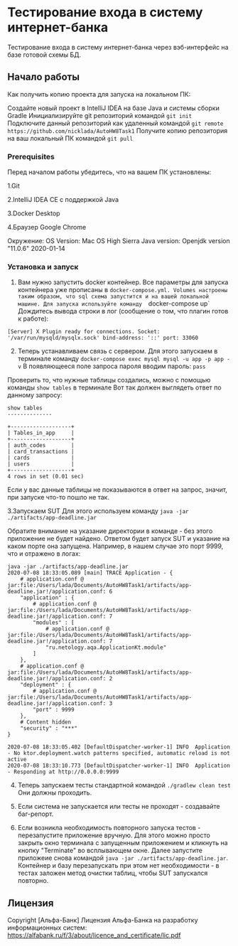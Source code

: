 # Тестирование входа в систему интернет-банка 

Тестирование входа в систему интернет-банка через вэб-интерфейс на базе готовой схемы БД.

## Начало работы

Как получить копию проекта для запуска на локальном ПК:

Создайте новый проект в IntelliJ IDEA на базе Java и системы сборки Gradle
Инициализируйте git репозиторий командой `git init`
Подключите данный репозиторий как удаленный командой `git remote https://github.com/nicklada/AutoHW8Task1`
Получите копию репозитория на ваш локальный ПК командой `git pull`

### Prerequisites

Перед началом работы убедитесь, что на вашем ПК установлены:

1.Git

2.IntelliJ IDEA CE с поддержкой Java

3.Docker Desktop

4.Браузер Google Chrome


Окружение:
OS Version: Mac OS High Sierra
Java version: Openjdk version "11.0.6" 2020-01-14


### Установка и запуск

1. Вам нужно запустить docker контейнер. Все параметры для запуска контейнера уже прописаны в `docker-compose.yml. Volumes настроены таким образом, что sql схема запустится и на вашей локальной машине.
Для запуска используйте команду 
`docker-compose up`
Дождитесь вывода строки в лог (сообщение о том, что плагин готов к работе):

`[Server] X Plugin ready for connections. Socket: '/var/run/mysqld/mysqlx.sock' bind-address: '::' port: 33060 `

2. Теперь устанавливаем связь с сервером. Для этого запускаем в терминале команду 
`docker-compose exec mysql mysql -u app -p app -v`
В появляющееся поле запроса пароля вводим пароль: `pass`

Проверить то, что нужные таблицы создались, можно с помощью команды `show tables` в терминале
Вот так должен выглядеть ответ по данному запросу:
```
show tables
--------------

+-------------------+
| Tables_in_app     |
+-------------------+
| auth_codes        |
| card_transactions |
| cards             |
| users             |
+-------------------+
4 rows in set (0.01 sec)
```
Если у вас данные таблицы не показываются в ответ на запрос, значит, при запуске что-то пошло не так.

3.Запускаем SUT
Для этого используем команду 
`java -jar ./artifacts/app-deadline.jar`

Обратите внимание на указание директории в команде - без этого приложение не будет найдено.
Ответом будет запуск SUT и указание на каком порте она запущена. Например, в нашем случае это порт 9999, что и отражено в логах:
```
java -jar ./artifacts/app-deadline.jar
2020-07-08 18:33:05.089 [main] TRACE Application - {
    # application.conf @ jar:file:/Users/lada/Documents/AutoHW8Task1/artifacts/app-deadline.jar!/application.conf: 6
    "application" : {
        # application.conf @ jar:file:/Users/lada/Documents/AutoHW8Task1/artifacts/app-deadline.jar!/application.conf: 7
        "modules" : [
            # application.conf @ jar:file:/Users/lada/Documents/AutoHW8Task1/artifacts/app-deadline.jar!/application.conf: 7
            "ru.netology.aqa.ApplicationKt.module"
        ]
    },
    # application.conf @ jar:file:/Users/lada/Documents/AutoHW8Task1/artifacts/app-deadline.jar!/application.conf: 2
    "deployment" : {
        # application.conf @ jar:file:/Users/lada/Documents/AutoHW8Task1/artifacts/app-deadline.jar!/application.conf: 3
        "port" : 9999
    },
    # Content hidden
    "security" : "***"
}

2020-07-08 18:33:05.402 [DefaultDispatcher-worker-1] INFO  Application - No ktor.deployment.watch patterns specified, automatic reload is not active
2020-07-08 18:33:10.773 [DefaultDispatcher-worker-1] INFO  Application - Responding at http://0.0.0.0:9999
```
4. Теперь запускаем тесты стандартной командой `./gradlew clean test`
 Они должны проходить.
 
 
5. Если система не запускается или тесты не проходят - создавайте баг-репорт.

6. Если возникла необходимость повторного запуска тестов - перезапустите приложение вручную. Для этого можно просто закрыть окно терминала с запущенным приложением и кликнуть на кнопку "Terminate" во всплывающем окне. Далее запустите приложеие снова командой `java -jar ./artifacts/app-deadline.jar`. Контейнер и базу перезапускать при этом нет необходимости - в тестах заложен метод очистки таблиц, чтобы SUT запускался повторно.


## Лицензия

Copyright [Альфа-Банк] 
Лицензия Альфа-Банка на разработку информационных систем:
https://alfabank.ru/f/3/about/licence_and_certificate/lic.pdf
